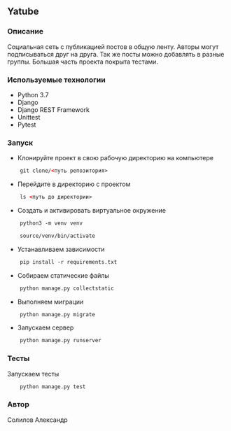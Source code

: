 ## Yatube

### Описание

Социальная сеть с публикацией постов в общую ленту. Авторы могут подписываться друг на друга. Так же посты можно добавлять в разные группы. Большая часть проекта покрыта тестами.

### Используемые технологии

 - Python 3.7
 - Django
 - Django REST Framework
 - Unittest
 - Pytest

 ### Запуск

 - Клонируйте проект в свою рабочую директорию на компьютере
```html
    git clone/<путь репозитория>
```
  - Перейдите в директорию с проектом
```html
    ls <путь до директории>
```
  - Создать и активировать виртуальное окружение

```html
    python3 -m venv venv
```
```html
    source/venv/bin/activate
```
  - Устанавливаем зависимости
```html
    pip install -r requirements.txt 
```
- Собираем статические файлы
```html
    python manage.py collectstatic
```
  - Выполняем миграции
```html
    python manage.py migrate 
```
  - Запускаем сервер
```html
    python manage.py runserver
```

### Тесты

 Запускаем тесты
```html
    python manage.py test
```

### Автор
  Солилов Александр

